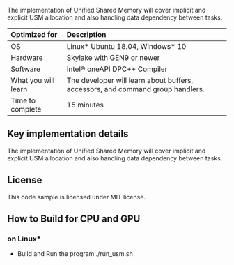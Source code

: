 The implementation of Unified Shared Memory will cover implicit and explicit USM allocation and also handling data dependency between tasks.
  
| Optimized for                       | Description
|:---                               |:---
| OS                                | Linux* Ubuntu 18.04, Windows* 10
| Hardware                          | Skylake with GEN9 or newer
| Software                          | Intel&reg; oneAPI DPC++ Compiler
| What you will learn               | The developer will learn about buffers, accessors, and command group handlers.
| Time to complete                  | 15 minutes  
  
## Key implementation details 
The implementation of Unified Shared Memory will cover implicit and explicit USM allocation and also handling data dependency between tasks.

## License  
This code sample is licensed under MIT license. 

## How to Build for CPU and GPU 

### on Linux*  
   * Build and Run the program
    ./run_usm.sh
